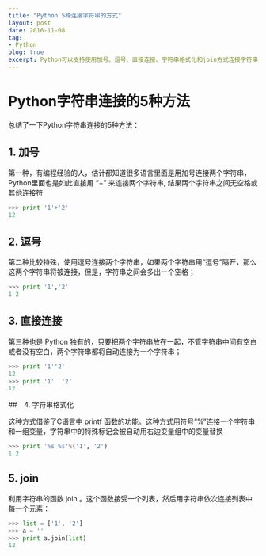 ```yaml
---
title: "Python 5种连接字符串的方式"
layout: post
date: 2016-11-08
tag:
- Python
blog: true
excerpt: Python可以支持使用加号、逗号、直接连接、字符串格式化和join方式连接字符串
---
```


# Python字符串连接的5种方法

总结了一下Python字符串连接的5种方法：

## 1. 加号

第一种，有编程经验的人，估计都知道很多语言里面是用加号连接两个字符串，Python里面也是如此直接用 “+” 来连接两个字符串, 结果两个字符串之间无空格或其他连接符

```python
>>> print '1'+'2'
12
```

## 2. 逗号

第二种比较特殊，使用逗号连接两个字符串，如果两个字符串用“逗号”隔开，那么这两个字符串将被连接，但是，字符串之间会多出一个空格；

```python
>>> print '1','2'
1 2
```

## 3. 直接连接

第三种也是 Python 独有的，只要把两个字符串放在一起，不管字符串中间有空白或者没有空白，两个字符串都将自动连接为一个字符串；

```python
>>> print '1''2'
12
>>> print '1'  '2'
12
```

##　4. 字符串格式化

这种方式借鉴了C语言中 printf 函数的功能。这种方式用符号“%”连接一个字符串和一组变量，字符串中的特殊标记会被自动用右边变量组中的变量替换

```python
>>> print '%s %s'%('1', '2')
1 2
```

## 5. join

利用字符串的函数 join 。这个函数接受一个列表，然后用字符串依次连接列表中每一个元素：

```python
>>> list = ['1', '2']
>>> a = ''
>>> print a.join(list)
12
```